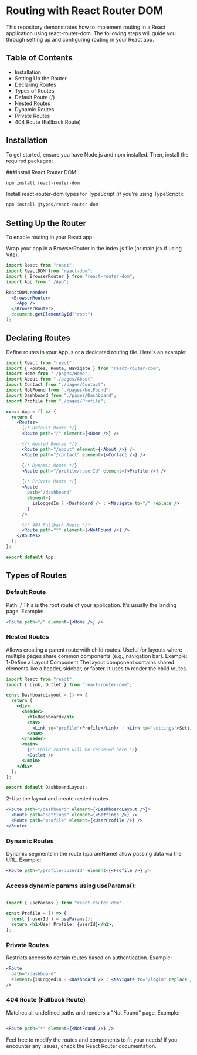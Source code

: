 # **Routing with React Router DOM**

This repository demonstrates how to implement routing in a React application using react-router-dom. The following steps will guide you through setting up and configuring routing in your React app.

## **Table of Contents**
- Installation
- Setting Up the Router
- Declaring Routes
- Types of Routes
- Default Route (/)
- Nested Routes
- Dynamic Routes
- Private Routes
- 404 Route (Fallback Route)


## **Installation**
To get started, ensure you have Node.js and npm installed. Then, install the required packages:

###Install React Router DOM:

```bash
npm install react-router-dom
```
Install react-router-dom types for TypeScript (if you're using TypeScript):

```bash
npm install @types/react-router-dom
````
## **Setting Up the Router**
To enable routing in your React app:

Wrap your app in a BrowserRouter in the index.js file (or main.jsx if using Vite).

```jsx
import React from "react";
import ReactDOM from "react-dom";
import { BrowserRouter } from "react-router-dom";
import App from "./App";

ReactDOM.render(
  <BrowserRouter>
    <App />
  </BrowserRouter>,
  document.getElementById("root")
);

```
## **Declaring Routes**
Define routes in your App.js or a dedicated routing file. Here's an example:

```jsx
import React from "react";
import { Routes, Route, Navigate } from "react-router-dom";
import Home from "./pages/Home";
import About from "./pages/About";
import Contact from "./pages/Contact";
import NotFound from "./pages/NotFound";
import Dashboard from "./pages/Dashboard";
import Profile from "./pages/Profile";

const App = () => {
  return (
    <Routes>
      {/* Default Route */}
      <Route path="/" element={<Home />} />

      {/* Nested Routes */}
      <Route path="/about" element={<About />} />
      <Route path="/contact" element={<Contact />} />

      {/* Dynamic Route */}
      <Route path="/profile/:userId" element={<Profile />} />

      {/* Private Route */}
      <Route
        path="/dashboard"
        element={
          isLoggedIn ? <Dashboard /> : <Navigate to="/" replace />
        }
      />

      {/* 404 Fallback Route */}
      <Route path="*" element={<NotFound />} />
    </Routes>
  );
};

export default App;

```
## **Types of Routes**

### **Default Route**
Path: /
This is the root route of your application. It’s usually the landing page.
Example:
```jsx
<Route path="/" element={<Home />} />
```

### **Nested Routes**
Allows creating a parent route with child routes.
Useful for layouts where multiple pages share common components (e.g., navigation bar).
Example:
1-Define a Layout Component
The layout component contains shared elements like a header, sidebar, or footer. It uses <Outlet> to render the child routes.

```jsx
import React from "react";
import { Link, Outlet } from "react-router-dom";

const DashboardLayout = () => {
  return (
    <div>
      <header>
        <h1>Dashboard</h1>
        <nav>
          <Link to="profile">Profile</Link> | <Link to="settings">Settings</Link>
        </nav>
      </header>
      <main>
        {/* Child routes will be rendered here */}
        <Outlet />
      </main>
    </div>
  );
};

export default DashboardLayout;
```
2-Use the layout and create nested routes
```jsx
<Route path="/dashboard" element={<DashboardLayout />}>
  <Route path="settings" element={<Settings />} />
  <Route path="profile" element={<UserProfile />} />
</Route>
```

### **Dynamic Routes**
Dynamic segments in the route (:paramName) allow passing data via the URL.
Example:
```jsx
<Route path="/profile/:userId" element={<Profile />} />
```

### **Access dynamic params using useParams():**
```jsx

import { useParams } from "react-router-dom";

const Profile = () => {
  const { userId } = useParams();
  return <h1>User Profile: {userId}</h1>;
};
```
### **Private Routes**
Restricts access to certain routes based on authentication.
Example:
```jsx
<Route
  path="/dashboard"
  element={isLoggedIn ? <Dashboard /> : <Navigate to="/login" replace />}
/>
```
### **404 Route (Fallback Route)**
Matches all undefined paths and renders a "Not Found" page.
Example:
```jsx

<Route path="*" element={<NotFound />} />
```



Feel free to modify the routes and components to fit your needs! If you encounter any issues, check the React Router documentation.
